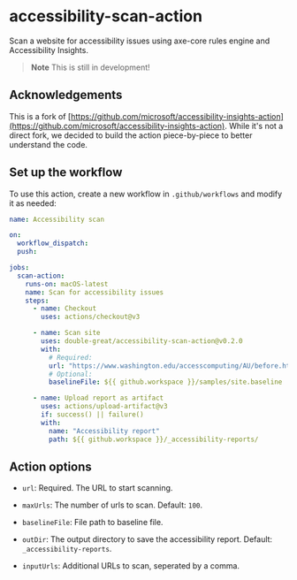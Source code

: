 # accessibility-scan-action

Scan a website for accessibility issues using axe-core rules engine and Accessibility Insights.

> **Note**
> This is still in development!

## Acknowledgements

This is a fork of [https://github.com/microsoft/accessibility-insights-action](https://github.com/microsoft/accessibility-insights-action). While it's not a direct fork, we decided to build the action piece-by-piece to better understand the code.

<!-- START GENERATED DOCUMENTATION -->

## Set up the workflow

To use this action, create a new workflow in `.github/workflows` and modify it as needed:

```yml
name: Accessibility scan

on:
  workflow_dispatch:
  push:

jobs:
  scan-action:
    runs-on: macOS-latest
    name: Scan for accessibility issues
    steps:
      - name: Checkout
        uses: actions/checkout@v3

      - name: Scan site
        uses: double-great/accessibility-scan-action@v0.2.0
        with:
          # Required:
          url: "https://www.washington.edu/accesscomputing/AU/before.html"
          # Optional:
          baselineFile: ${{ github.workspace }}/samples/site.baseline

      - name: Upload report as artifact
        uses: actions/upload-artifact@v3
        if: success() || failure()
        with:
          name: "Accessibility report"
          path: ${{ github.workspace }}/_accessibility-reports/
```

## Action options

- `url`: Required. The URL to start scanning.

- `maxUrls`: The number of urls to scan. Default: `100`.

- `baselineFile`: File path to baseline file.

- `outDir`: The output directory to save the accessibility report. Default: `_accessibility-reports`.

- `inputUrls`: Additional URLs to scan, seperated by a comma.
<!-- END GENERATED DOCUMENTATION -->
